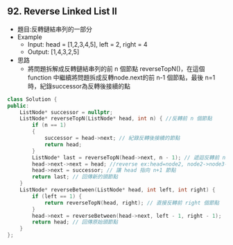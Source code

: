 ## 92. Reverse Linked List II
- 題目:反轉鏈結串列的一部分
- Example
    - Input: head = [1,2,3,4,5], left = 2, right = 4
    - Output: [1,4,3,2,5]
- 思路
    - 將問題拆解成反轉鏈結串列的前 n 個節點 reverseTopN()，在這個 function 中繼續將問題拆成反轉node.next的前 n-1 個節點，最後 n=1時，紀錄successor為反轉後接續的點
```cpp
class Solution {
public:
    ListNode* successor = nullptr;
    ListNode* reverseTopN(ListNode* head, int n) { //反轉前 n 個節點
        if (n == 1)
        {
            successor = head->next; // 紀錄反轉後接續的節點
            return head;
        }
        ListNode* last = reverseTopN(head->next, n - 1); // 遞迴反轉前 n-1 個節點
        head->next->next = head; //reverse ex:head=node2, node2->node3->node4,會變 node2<-node3
        head->next = successor; // 讓 head 指向 n+1 節點
        return last; // 回傳新的頭節點
    }
    ListNode* reverseBetween(ListNode* head, int left, int right) {
        if (left == 1) { 
            return reverseTopN(head, right); // 直接反轉前 right 個節點
        }
        head->next = reverseBetween(head->next, left - 1, right - 1);
        return head; // 回傳原始頭節點
    }
};
```
